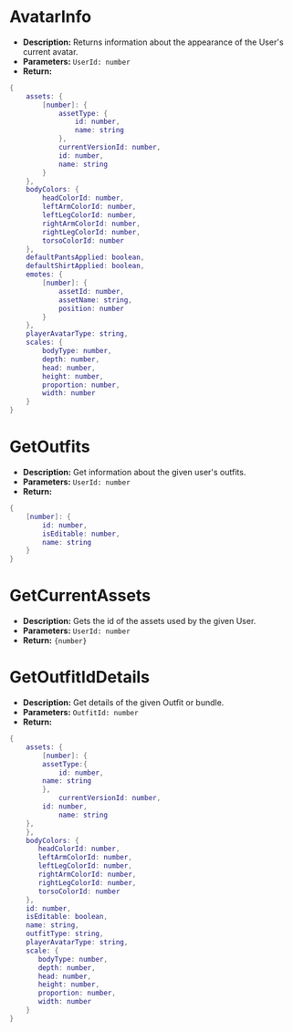 # AvatarInfo
- **Description:** Returns information about the appearance of the User's current avatar.
- **Parameters:** `UserId: number`
- **Return:**
````lua
{
	assets: {
		[number]: {
			assetType: {
				id: number,
				name: string
			},
			currentVersionId: number,
			id: number,
			name: string
		}
	},
	bodyColors: {
		headColorId: number,
		leftArmColorId: number,
		leftLegColorId: number,
		rightArmColorId: number,
		rightLegColorId: number,
		torsoColorId: number
	},
	defaultPantsApplied: boolean,
	defaultShirtApplied: boolean,
	emotes: {
		[number]: {
			assetId: number,
			assetName: string,
			position: number
		}
	},
	playerAvatarType: string,
	scales: {
		bodyType: number,
		depth: number,
		head: number,
		height: number,
		proportion: number,
		width: number
	}
}
````
# GetOutfits
- **Description:** Get information about the given user's outfits.
- **Parameters:** `UserId: number`
- **Return:**
````lua
{
	[number]: {
		id: number,
		isEditable: number,
		name: string
	}
}
````
# GetCurrentAssets
- **Description:** Gets the id of the assets used by the given User.
- **Parameters:** `UserId: number`
- **Return:** `{number}`
# GetOutfitIdDetails
- **Description:** Get details of the given Outfit or bundle.
- **Parameters:** `OutfitId: number`
- **Return:**
````lua
{
    assets: {
        [number]: {
	    assetType:{
	        id: number,
		name: string
	    },
       	    currentVersionId: number,
	    id: number,
            name: string
	},
    },
    bodyColors: {
       headColorId: number,
       leftArmColorId: number,
       leftLegColorId: number,
       rightArmColorId: number,
       rightLegColorId: number,
       torsoColorId: number
    },
    id: number,
    isEditable: boolean,
    name: string,
    outfitType: string,
    playerAvatarType: string,
    scale: {
       bodyType: number,
       depth: number,
       head: number,
       height: number,
       proportion: number,
       width: number
    }
}
````

